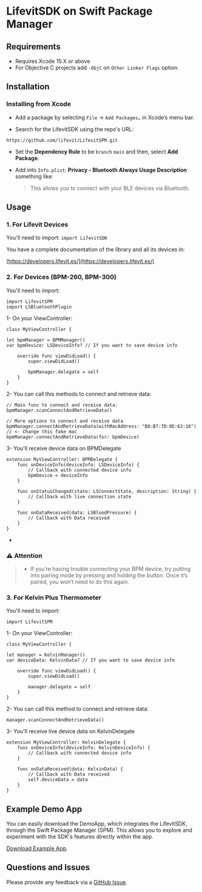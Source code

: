 # LifevitSDK on Swift Package Manager

## Requirements

- Requires Xcode 15.X or above
- For Objective C projects add `-ObjC` on `Other Linker Flags` option.




## Installation


### Installing from Xcode

* Add a package by selecting `File` → `Add Packages…` in Xcode’s menu bar.


* Search for the LifevitSDK using the repo's URL:
```
https://github.com/lifevit/LifevitSPM.git
```

* Set the **Dependency Rule** to be `branch` `main` and then, select **Add Package**.

* Add into `Info.plist`: **Privacy - Bluetooth Always Usage Description** something like:

 
	>This allows you to connect with your BLE devices via Bluetooth.



## Usage
### 1. For Lifevit Devices
You'll need to import:
`import LifevitSDK`

You have a complete documentation of the library and all its devices in:

[https://developers.lifevit.es/](https://developers.lifevit.es/)


### 2. For Devices (BPM-260, BPM-300)

You'll need to import:

```
import LifevitSPM
import LSBluetoothPlugin
```

1- On your ViewController:

```
class MyViewController {

let bpmManager = BPMManager()
var bpmDevice: LSDeviceInfo? // If you want to save device info
    
    override func viewDidLoad() {
        super.viewDidLoad()
        
        bpmManager.delegate = self
    }
}

```

2- You can call this methods to connect and retrieve data:

```
// Main func to connect and receive data:
bpmManager.scanConnectAndRetrieveData()

// More options to connect and receive data
bpmManager.connectAndRetrieveData(withMacAddress: "B8:B7:7D:0E:63:16") // <- Change this fake mac
bpmManager.connectAndRetrieveData(for: bpmDevice)
```


3- You'll receive device data on BPMDelegate

```
extension MyViewController: BPMDelegate {
    func onDeviceInfo(deviceInfo: LSDeviceInfo) {
        // Callback with connected device info
        bpmDevice = deviceInfo
    }
    
    func onStatusChanged(state: LSConnectState, description: String) {
        // Callback with live connection state
    }
    
    func onDataReceived(data: LSBloodPressure) {
        // Callback with Data received
    }
}
```


-


### ⚠️ Attention

>- If you’re having trouble connecting your BPM device, try putting into pairing mode by pressing and holding the button. Once it’s paired, you won’t need to do this again. 


### 3. For Kelvin Plus Thermometer 
You'll need to import:

```
import LifevitSPM
```

1- On your ViewController:

```
class MyViewController {

let manager = KelvinManager()
var deviceData: KelvinData? // If you want to save device info
    
    override func viewDidLoad() {
        super.viewDidLoad()
        
        manager.delegate = self
    }
}

```

2- You can call this method to connect and retrieve data:

```
manager.scanConnectAndRetrieveData()
```

3- You'll receive live device data on KelvinDelegate

```
extension MyViewController: KelvinDelegate {
	func onDeviceInfo(deviceInfo: KelvinDeviceInfo) {
        // Callback with connected device info
    }
    
    func onDataReceived(data: KelvinData) {
        // Callback with Data received
        self.deviceData = data
    }
}
```




## Example Demo App

You can easily download the DemoApp, which integrates the LifevitSDK, through the Swift Package Manager (SPM). This allows you to explore and experiment with the SDK's features directly within the app.

[Download Example App](https://github.com/lifevit/ios-app/tree/3.0.0).


## Questions and Issues

Please provide any feedback via a [GitHub
Issue](https://github.com/lifevit/LifevitSPM/issues).

